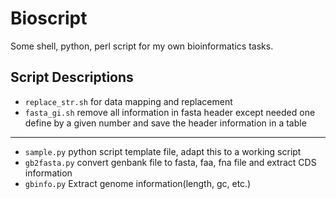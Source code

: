 # Bioscript

Some shell, python, perl script for my own bioinformatics tasks.

## Script Descriptions

- `replace_str.sh`	for data mapping and replacement
- `fasta_gi.sh`		remove all information in fasta header except needed one define by a given number and save the header information in a table 

----

- `sample.py`		python script template file, adapt this to a working script
- `gb2fasta.py`		convert genbank file to fasta, faa, fna file and extract CDS information
- `gbinfo.py`		Extract genome information(length, gc, etc.)
